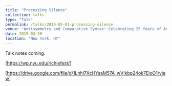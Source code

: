 ```yaml
---
title: "Processing Silence"
collection: talks
type: "Talk"
permalink: /talks/2019-03-01-processing-silence
venue: "Antisymmetry and Comparative Syntax: Celebrating 25 Years of Antisymmetry and 75 Years of Richard S. Kayne"
date: 2019-03-30
location: "New York, NY"
---
```


Talk notes coming.

[https://wp.nyu.edu/richiefest/]

[https://drive.google.com/file/d/1Lnhl7XcHYsaM57A_wVIkbp24ok7EioO1/view]
